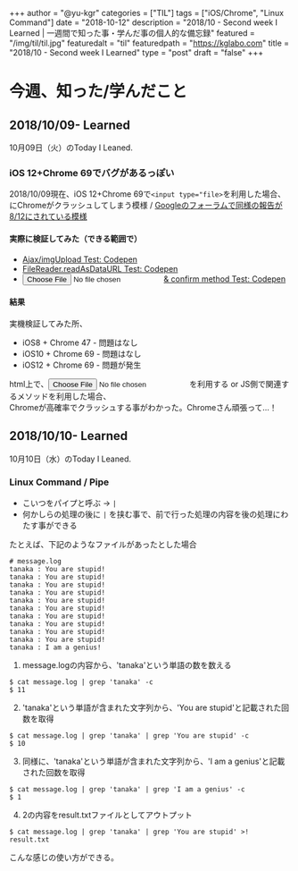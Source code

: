 +++
author = "@yu-kgr"
categories = ["TIL"]
tags = ["iOS/Chrome", "Linux Command"]
date = "2018-10-12"
description = "2018/10 - Second week I Learned | 一週間で知った事・学んだ事の個人的な備忘録"
featured = "/img/til/til.jpg"
featuredalt = "til"
featuredpath = "https://kglabo.com"
title = "2018/10 - Second week I Learned"
type = "post"
draft = "false"
+++

# 今週、知った/学んだこと

## 2018/10/09- Learned

10月09日（火）のToday I Leaned.

### iOS 12+Chrome 69でバグがあるっぽい

2018/10/09現在、iOS 12+Chrome 69で`<input type="file>`を利用した場合、  
にChromeがクラッシュしてしまう模様 / [Googleのフォーラムで同様の報告が8/12にされている模様](https://productforums.google.com/forum/#!topic/chrome/DAyZf0GM6Yg)

#### 実際に検証してみた（できる範囲で）

- [Ajax/imgUpload Test: Codepen](https://codepen.io/yu-kgr-the-sans/pen/GYrvWg)
- [FileReader.readAsDataURL Test: Codepen](https://codepen.io/yu-kgr-the-sans/pen/NOdwWJ)
- [<input type="file">& confirm method Test: Codepen](https://codepen.io/yu-kgr-the-sans/pen/pxRpyP)

#### 結果

実機検証してみた所、

- iOS8 + Chrome 47 - 問題はなし
- iOS10 + Chrome 69 - 問題はなし
- iOS12 + Chrome 69 - 問題が発生

html上で、<input type="file">を利用する or JS側で関連するメソッドを利用した場合、  
Chromeが高確率でクラッシュする事がわかった。Chromeさん頑張って…！

## 2018/10/10- Learned

10月10日（水）のToday I Leaned.


### Linux Command / Pipe

- こいつをパイプと呼ぶ → `|`
- 何かしらの処理の後に `|` を挟む事で、前で行った処理の内容を後の処理にわたす事ができる

たとえば、下記のようなファイルがあったとした場合

```
# message.log
tanaka : You are stupid!
tanaka : You are stupid!
tanaka : You are stupid!
tanaka : You are stupid!
tanaka : You are stupid!
tanaka : You are stupid!
tanaka : You are stupid!
tanaka : You are stupid!
tanaka : You are stupid!
tanaka : You are stupid!
tanaka : I am a genius!
```

1. message.logの内容から、'tanaka'という単語の数を数える

```
$ cat message.log | grep 'tanaka' -c
$ 11
```

2. 'tanaka'という単語が含まれた文字列から、'You are stupid'と記載された回数を取得

```
$ cat message.log | grep 'tanaka' | grep 'You are stupid' -c
$ 10
```

3. 同様に、'tanaka'という単語が含まれた文字列から、'I am a genius'と記載された回数を取得

```
$ cat message.log | grep 'tanaka' | grep 'I am a genius' -c
$ 1
```

4. 2の内容をresult.txtファイルとしてアウトプット
```
$ cat message.log | grep 'tanaka' | grep 'You are stupid' >! result.txt
```

こんな感じの使い方ができる。
```

